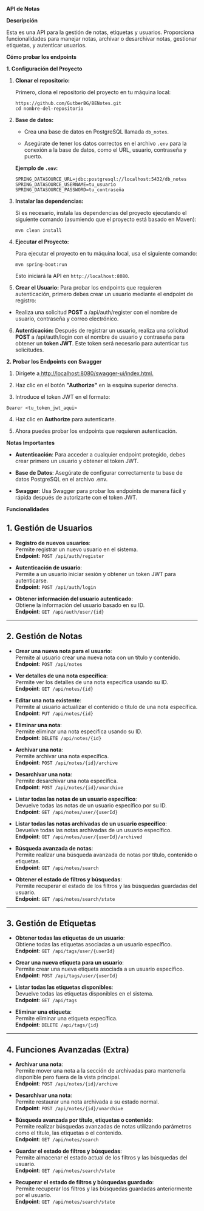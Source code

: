 
**API de Notas**

**Descripción**

Esta es una API para la gestión de notas, etiquetas y usuarios. Proporciona funcionalidades para manejar notas, archivar o desarchivar notas, gestionar etiquetas, y autenticar usuarios.


**Cómo probar los endpoints**


**1. Configuración del Proyecto**

1.  **Clonar el repositorio:**

    Primero, clona el repositorio del proyecto en tu máquina local:
    ```
    https://github.com/GutberBG/BENotes.git
    cd nombre-del-repositorio

2.  **Base de datos:**

    -   Crea una base de datos en PostgreSQL llamada `db_notes`.

    -   Asegúrate de tener los datos correctos en el archivo `.env` para la conexión a la base de datos, como el URL, usuario, contraseña y puerto.


    **Ejemplo de `.env`:**
    ```
    SPRING_DATASOURCE_URL=jdbc:postgresql://localhost:5432/db_notes
    SPRING_DATASOURCE_USERNAME=tu_usuario
    SPRING_DATASOURCE_PASSWORD=tu_contraseña

3.  **Instalar las dependencias:**

    Si es necesario, instala las dependencias del proyecto ejecutando el siguiente comando (asumiendo que el proyecto está basado en Maven):

    `mvn clean install`

4.  **Ejecutar el Proyecto:**

    Para ejecutar el proyecto en tu máquina local, usa el siguiente comando:

    `mvn spring-boot:run`

    Esto iniciará la API en `http://localhost:8080`.

5.  **Crear el Usuario:** Para probar los endpoints que requieren autenticación, primero debes crear un usuario mediante el endpoint de registro:

- Realiza una solicitud **POST** a /api/auth/register con el nombre de usuario, contraseña y correo electrónico.

6.  **Autenticación:** Después de registrar un usuario, realiza una solicitud **POST** a /api/auth/login con el nombre de usuario y contraseña para obtener un **token JWT**. Este token será necesario para autenticar tus solicitudes.

**2. Probar los Endpoints con Swagger**

1. Dirígete a[ http://localhost:8080/swagger-ui/index.html.](http://localhost:8080/swagger-ui/index.html)

1. Haz clic en el botón **"Authorize"** en la esquina superior derecha.

1. Introduce el token JWT en el formato:

```
Bearer <tu_token_jwt_aqui>
  ```

4. Haz clic en **Authorize** para autenticarte.

5. Ahora puedes probar los endpoints que requieren autenticación.


**Notas Importantes**



-  **Autenticación**: Para acceder a cualquier endpoint protegido, debes crear primero un usuario y obtener el token JWT.

-  **Base de Datos**: Asegúrate de configurar correctamente tu base de datos PostgreSQL en el archivo .env.

-  **Swagger**: Usa Swagger para probar los endpoints de manera fácil y rápida después de autorizarte con el token JWT.

**Funcionalidades**
## **1. Gestión de Usuarios**

-   **Registro de nuevos usuarios**:  
    Permite registrar un nuevo usuario en el sistema.  
    **Endpoint**: `POST /api/auth/register`

-   **Autenticación de usuario**:  
    Permite a un usuario iniciar sesión y obtener un token JWT para autenticarse.  
    **Endpoint**: `POST /api/auth/login`

-   **Obtener información del usuario autenticado**:  
    Obtiene la información del usuario basado en su ID.  
    **Endpoint**: `GET /api/auth/user/{id}`


----------

## **2. Gestión de Notas**

-   **Crear una nueva nota para el usuario**:  
    Permite al usuario crear una nueva nota con un título y contenido.  
    **Endpoint**: `POST /api/notes`

-   **Ver detalles de una nota específica**:  
    Permite ver los detalles de una nota específica usando su ID.  
    **Endpoint**: `GET /api/notes/{id}`

-   **Editar una nota existente**:  
    Permite al usuario actualizar el contenido o título de una nota específica.  
    **Endpoint**: `PUT /api/notes/{id}`

-   **Eliminar una nota**:  
    Permite eliminar una nota específica usando su ID.  
    **Endpoint**: `DELETE /api/notes/{id}`

-   **Archivar una nota**:  
    Permite archivar una nota específica.  
    **Endpoint**: `POST /api/notes/{id}/archive`

-   **Desarchivar una nota**:  
    Permite desarchivar una nota específica.  
    **Endpoint**: `POST /api/notes/{id}/unarchive`

-   **Listar todas las notas de un usuario específico**:  
    Devuelve todas las notas de un usuario específico por su ID.  
    **Endpoint**: `GET /api/notes/user/{userId}`

-   **Listar todas las notas archivadas de un usuario específico**:  
    Devuelve todas las notas archivadas de un usuario específico.  
    **Endpoint**: `GET /api/notes/user/{userId}/archived`

-   **Búsqueda avanzada de notas**:  
    Permite realizar una búsqueda avanzada de notas por título, contenido o etiquetas.  
    **Endpoint**: `GET /api/notes/search`

-   **Obtener el estado de filtros y búsquedas**:  
    Permite recuperar el estado de los filtros y las búsquedas guardadas del usuario.  
    **Endpoint**: `GET /api/notes/search/state`


----------

## **3. Gestión de Etiquetas**

-   **Obtener todas las etiquetas de un usuario**:  
    Obtiene todas las etiquetas asociadas a un usuario específico.  
    **Endpoint**: `GET /api/tags/user/{userId}`

-   **Crear una nueva etiqueta para un usuario**:  
    Permite crear una nueva etiqueta asociada a un usuario específico.  
    **Endpoint**: `POST /api/tags/user/{userId}`

-   **Listar todas las etiquetas disponibles**:  
    Devuelve todas las etiquetas disponibles en el sistema.  
    **Endpoint**: `GET /api/tags`

-   **Eliminar una etiqueta**:  
    Permite eliminar una etiqueta específica.  
    **Endpoint**: `DELETE /api/tags/{id}`


----------

## **4. Funciones Avanzadas (Extra)**

-   **Archivar una nota**:  
    Permite mover una nota a la sección de archivadas para mantenerla disponible pero fuera de la vista principal.  
    **Endpoint**: `POST /api/notes/{id}/archive`

-   **Desarchivar una nota**:  
    Permite restaurar una nota archivada a su estado normal.  
    **Endpoint**: `POST /api/notes/{id}/unarchive`

-   **Búsqueda avanzada por título, etiquetas o contenido**:  
    Permite realizar búsquedas avanzadas de notas utilizando parámetros como el título, las etiquetas o el contenido.  
    **Endpoint**: `GET /api/notes/search`

-   **Guardar el estado de filtros y búsquedas**:  
    Permite almacenar el estado actual de los filtros y las búsquedas del usuario.  
    **Endpoint**: `GET /api/notes/search/state`

-   **Recuperar el estado de filtros y búsquedas guardado**:  
    Permite recuperar los filtros y las búsquedas guardadas anteriormente por el usuario.  
    **Endpoint**: `GET /api/notes/search/state`